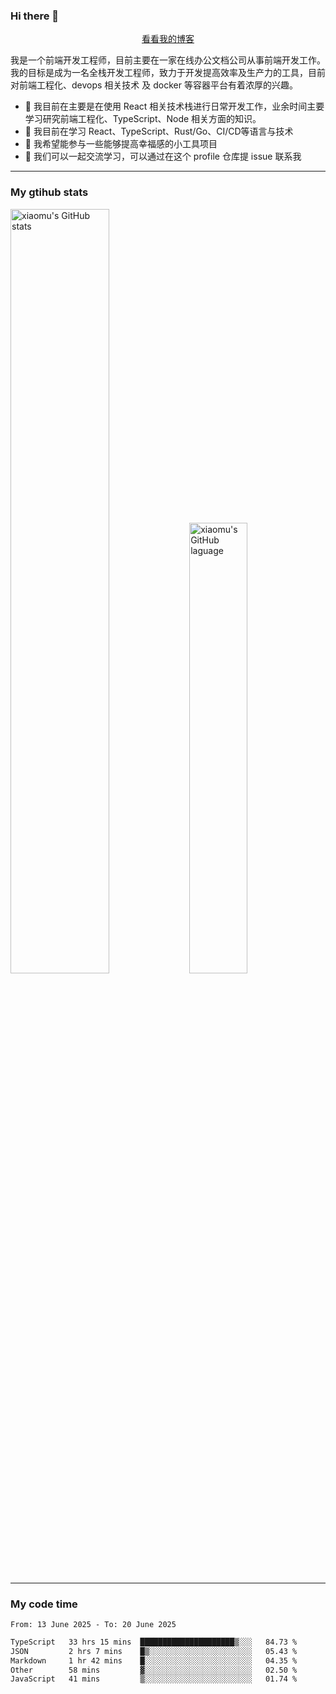 ### Hi there 👋

<p align="center">
  <a href="https://blog.realjacket.fun">看看我的博客</a>
</p>

我是一个前端开发工程师，目前主要在一家在线办公文档公司从事前端开发工作。我的目标是成为一名全栈开发工程师，致力于开发提高效率及生产力的工具，目前对前端工程化、devops 相关技术 及 docker 等容器平台有着浓厚的兴趣。

- 🔭 我目前在主要是在使用 React 相关技术栈进行日常开发工作，业余时间主要学习研究前端工程化、TypeScript、Node 相关方面的知识。
- 🌱 我目前在学习 React、TypeScript、Rust/Go、CI/CD等语言与技术
- 👯 我希望能参与一些能够提高幸福感的小工具项目
- 💬 我们可以一起交流学习，可以通过在这个 profile 仓库提 issue 联系我

***

### My gtihub stats

<a><img src="https://github-readme-stats-git-masterrstaa-rickstaa.vercel.app/api?username=real-jacket&&show_icons=true" title="xiaomu's GitHub stats" alt="xiaomu's GitHub stats" style="width:56%;"/></a>
<a><img src="https://github-readme-stats-git-masterrstaa-rickstaa.vercel.app/api/top-langs/?username=real-jacket&layout=compact" title="xiaomu's GitHub laguage" alt="xiaomu's GitHub laguage" style="width:43%;"/><a/>

***

### My code time

<!--START_SECTION:waka-->

```txt
From: 13 June 2025 - To: 20 June 2025

TypeScript   33 hrs 15 mins  █████████████████████▒░░░   84.73 %
JSON         2 hrs 7 mins    █▒░░░░░░░░░░░░░░░░░░░░░░░   05.43 %
Markdown     1 hr 42 mins    █░░░░░░░░░░░░░░░░░░░░░░░░   04.35 %
Other        58 mins         ▓░░░░░░░░░░░░░░░░░░░░░░░░   02.50 %
JavaScript   41 mins         ▒░░░░░░░░░░░░░░░░░░░░░░░░   01.74 %
```

<!--END_SECTION:waka-->
